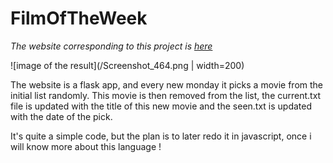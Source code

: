 # FilmOfTheWeek

*The website corresponding to this project is [here](http://www.film.helene-p.fr/)*

![image of the result](/Screenshot_464.png | width=200)

The website is a flask app, and every new monday it picks a movie from the initial list randomly.
This movie is then removed from the list, the current.txt file is updated with the title of this
new movie and the seen.txt is updated with the date of the pick.

It's quite a simple code, but the plan is to later redo it in javascript, once i will know more
about this language !
